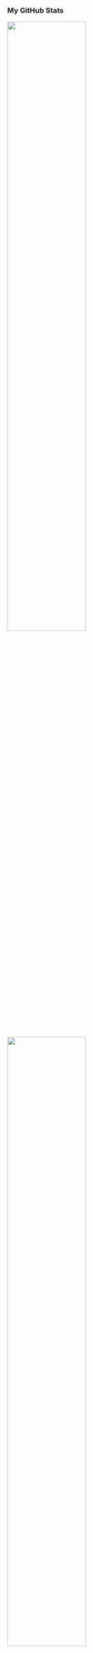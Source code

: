 ### My GitHub Stats

<p align="left">
<a href="https://github.com/emmajson"><img width="60%" src="https://github-readme-stats.vercel.app/api?username=EmmaJson&theme=great-gatsby"></a>

<a href="https://github.com/emmajson">
  <img width="60%" src="http://github-readme-streak-stats.herokuapp.com/?user=EmmaJson&theme=great-gatsby"></a>

  <img width="60%" src="https://i.imgur.com/Gbxx90A.gif">
</p>


## 🌐 Connect with me:

[![LinkedIn](https://img.shields.io/badge/LinkedIn-blue?style=for-the-badge&logo=linkedin)](https://www.linkedin.com/in/emma-johansson2) 
[![Email](https://img.shields.io/badge/Email-D14836?style=for-the-badge&logo=gmail&logoColor=red)](mailto:emmamhm2@gmail.com)
[![GitHub](https://img.shields.io/badge/GitHub-100000?style=for-the-badge&logo=github&logoColor=white)](https://github.com/emmajson)

![Visitor Count](https://komarev.com/ghpvc/?username=EmmaJson&color=yellow)
